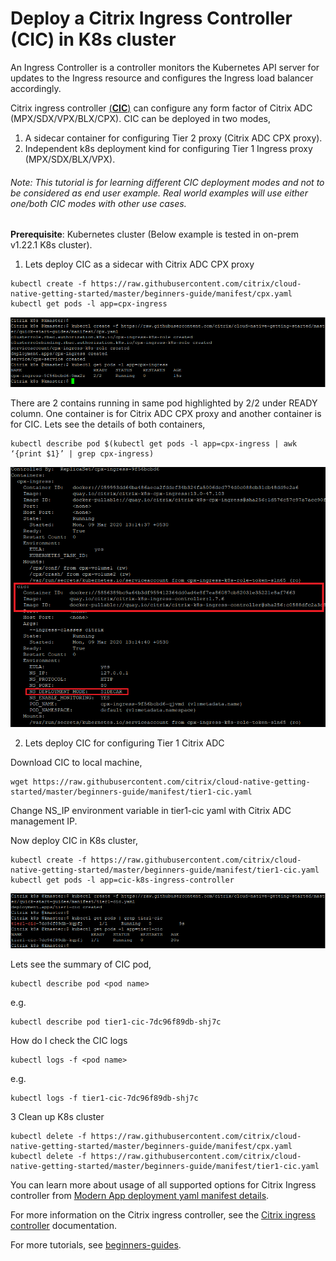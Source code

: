 # Deploy a Citrix Ingress Controller (CIC) in K8s cluster
An Ingress Controller is a controller monitors the Kubernetes API server for updates to the Ingress resource and configures the Ingress load balancer accordingly.

Citrix ingress controller <u>(**CIC**)</u> can configure any form factor of Citrix ADC (MPX/SDX/VPX/BLX/CPX).
CIC can be deployed in two modes, 
  1. A sidecar container for configuring Tier 2 proxy (Citrix ADC CPX proxy).
  2. Independent k8s deployment kind for configuring Tier 1 Ingress proxy (MPX/SDX/BLX/VPX).

###### Note: This tutorial is for learning different CIC deployment modes and not to be considered as end user example. Real world examples will use either one/both CIC modes with other use cases. 
**Prerequisite**: Kubernetes cluster (Below example is tested in on-prem v1.22.1 K8s cluster).

1. Lets deploy CIC as a sidecar with Citrix ADC CPX proxy
```
kubectl create -f https://raw.githubusercontent.com/citrix/cloud-native-getting-started/master/beginners-guide/manifest/cpx.yaml
kubectl get pods -l app=cpx-ingress
```
![tier2-cic](images/tier2-cpx.png)


There are 2 contains running in same pod highlighted by 2/2 under READY column. One container is for Citrix ADC CPX proxy and another container is for CIC.
Lets see the details of both containers,
```
kubectl describe pod $(kubectl get pods -l app=cpx-ingress | awk ‘{print $1}’ | grep cpx-ingress)
```
![tier2-cic-pod](images/tier2-cic-pod.png)

2. Lets deploy CIC for configuring Tier 1 Citrix ADC

Download CIC to local machine,
```
wget https://raw.githubusercontent.com/citrix/cloud-native-getting-started/master/beginners-guide/manifest/tier1-cic.yaml
```
Change NS_IP environment variable in tier1-cic yaml with Citrix ADC management IP.

Now deploy CIC in K8s cluster,
```
kubectl create -f https://raw.githubusercontent.com/citrix/cloud-native-getting-started/master/beginners-guide/manifest/tier1-cic.yaml
kubectl get pods -l app=cic-k8s-ingress-controller
```
![tier1-cic](images/tier1-cic.png)

Lets see the summary of CIC pod,
```
kubectl describe pod <pod name>
```
e.g.
```
kubectl describe pod tier1-cic-7dc96f89db-shj7c
```

How do I check the CIC logs
```
kubectl logs -f <pod name>
```
e.g.
```
kubectl logs -f tier1-cic-7dc96f89db-shj7c
```

3 Clean up K8s cluster
```
kubectl delete -f https://raw.githubusercontent.com/citrix/cloud-native-getting-started/master/beginners-guide/manifest/cpx.yaml
kubectl delete -f https://raw.githubusercontent.com/citrix/cloud-native-getting-started/master/beginners-guide/manifest/tier1-cic.yaml

```

You can learn more about usage of all supported options for Citrix Ingress controller from [Modern App deployment yaml manifest details](https://github.com/citrix/cloud-native-getting-started/blob/master/beginners-guide/CIC-manifest-structure.md).

For more information on the Citrix ingress controller, see the [Citrix ingress controller](https://github.com/citrix/citrix-k8s-ingress-controller) documentation. 

For more tutorials, see [beginners-guides](https://github.com/citrix/cloud-native-getting-started/tree/master/beginners-guide).